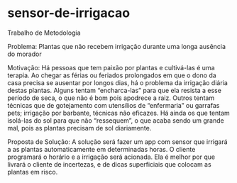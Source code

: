 # sensor-de-irrigacao
Trabalho de  Metodologia

Problema: Plantas que não recebem irrigação durante uma longa ausência do morador

Motivação: Há pessoas que tem paixão por plantas e cultivá-las é uma terapia. Ao chegar as férias ou feriados prolongados em que o dono da casa precisa se ausentar por longos dias, há o problema da irrigação diária destas plantas. Alguns tentam “encharca-las” para que ela resista a esse período de seca, o que não é bom pois apodrece a raiz. Outros tentam técnicas que de gotejamento com utensílios de “enfermaria” ou garrafas pets; irrigação por barbante, técnicas não eficazes. Há ainda os que tentam isolá-las do sol para que não “ressequem”, o que acaba sendo um grande mal, pois as plantas precisam de sol diariamente.

Proposta de Solução: A solução será fazer um app com sensor que irrigará a as plantas automaticamente em determinadas horas. O cliente programará o horário e a irrigação será acionada. Ela é melhor por que livrará o cliente de incertezas, e de dicas superficiais que colocam as plantas em risco.
